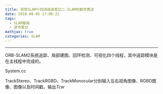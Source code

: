```yaml
---
title: 视觉SLAM十四讲阅读笔记二-SLAM的数学表述
date: 2018-08-05 17:06:22
tags:
  - SLAM基础
  - 读书笔记
mathjax: true
categories: SLAM
---
```


-----

<!--more-->

ORB-SLAM2系统追踪、局部建图、回环检测、可视化四个线程，其中追踪模块是在主线程中完成的。



System.cc

TrackStereo、TrackRGBD、TrackMonocular分别输入左右视角图像、RGBD图像、图像以及时间戳，输出$Tcw$